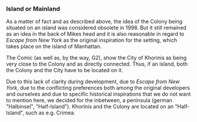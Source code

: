 

### Island or Mainland

As a matter of fact and as described above, the idea of the Colony being situated on an island was considered obsolete in 1998. But it still remained as an idea in the back of Mikes head and it is also reasonable in regard to *Escape from New York* as the original inspiration for the setting, which takes place on the island of Manhattan. 

The Comic (as well as, by the way, G2), show the City of Khorinis as being very close to the Colony and as directly connected. Thus, if an island, both the Colony and the City have to be located on it. 

Due to this lack of clarity during development, due to *Escape from New York*, due to the conflicting preferences both among the original developers and ourselves and due to specific historical inspirations that we do not want to mention here, we decided for the inbetween, a peninsula (german "Halbinsel", "Half-Island"). Khorinis and the Colony are located on an "Half-Island", such as e.g. Crimea. <!-- And it may or may not become a full island in the far future or may or may not have been a full island in the past. -->

